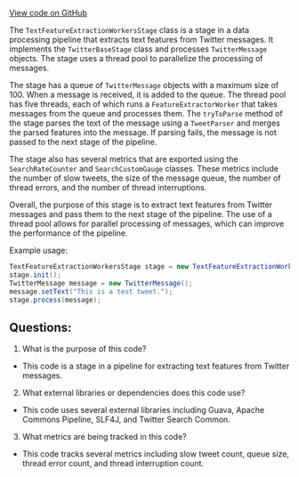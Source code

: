 [View code on GitHub](https://github.com/misbahsy/the-algorithm/src/java/com/twitter/search/ingester/pipeline/twitter/TextFeatureExtractionWorkersStage.java)

The `TextFeatureExtractionWorkersStage` class is a stage in a data processing pipeline that extracts text features from Twitter messages. It implements the `TwitterBaseStage` class and processes `TwitterMessage` objects. The stage uses a thread pool to parallelize the processing of messages. 

The stage has a queue of `TwitterMessage` objects with a maximum size of 100. When a message is received, it is added to the queue. The thread pool has five threads, each of which runs a `FeatureExtractorWorker` that takes messages from the queue and processes them. The `tryToParse` method of the stage parses the text of the message using a `TweetParser` and merges the parsed features into the message. If parsing fails, the message is not passed to the next stage of the pipeline. 

The stage also has several metrics that are exported using the `SearchRateCounter` and `SearchCustomGauge` classes. These metrics include the number of slow tweets, the size of the message queue, the number of thread errors, and the number of thread interruptions. 

Overall, the purpose of this stage is to extract text features from Twitter messages and pass them to the next stage of the pipeline. The use of a thread pool allows for parallel processing of messages, which can improve the performance of the pipeline. 

Example usage:

```java
TextFeatureExtractionWorkersStage stage = new TextFeatureExtractionWorkersStage();
stage.init();
TwitterMessage message = new TwitterMessage();
message.setText("This is a test tweet.");
stage.process(message);
```
## Questions: 
 1. What is the purpose of this code?
- This code is a stage in a pipeline for extracting text features from Twitter messages.

2. What external libraries or dependencies does this code use?
- This code uses several external libraries including Guava, Apache Commons Pipeline, SLF4J, and Twitter Search Common.

3. What metrics are being tracked in this code?
- This code tracks several metrics including slow tweet count, queue size, thread error count, and thread interruption count.